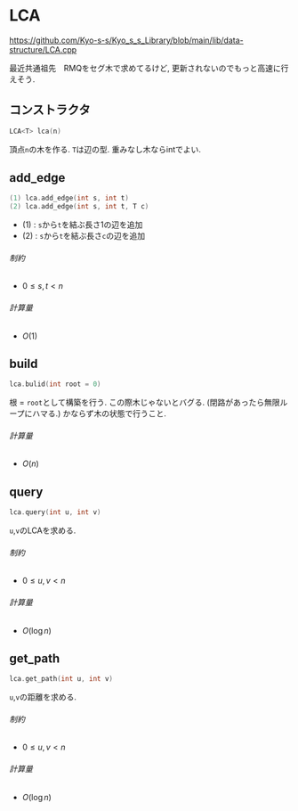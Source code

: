 # LCA
https://github.com/Kyo-s-s/Kyo_s_s_Library/blob/main/lib/data-structure/LCA.cpp

最近共通祖先　RMQをセグ木で求めてるけど, 更新されないのでもっと高速に行えそう. 

## コンストラクタ

```C++
LCA<T> lca(n)
```

頂点`n`の木を作る. `T`は辺の型. 重みなし木ならintでよい.

## add_edge

```C++
(1) lca.add_edge(int s, int t)
(2) lca.add_edge(int s, int t, T c)
```

- (1) : `s`から`t`を結ぶ長さ1の辺を追加
- (2) : `s`から`t`を結ぶ長さ`c`の辺を追加

###### 制約

- $0 \leq s, t < n$

###### 計算量

- $O(1)$

## build

```C++
lca.bulid(int root = 0)
```

根 = `root`として構築を行う. この際木じゃないとバグる. (閉路があったら無限ループにハマる.) かならず木の状態で行うこと. 

###### 計算量

- $O(n)$

## query

  ```C++
  lca.query(int u, int v)
  ```

`u`,`v`のLCAを求める.

###### 制約

- $0 \leq u, v < n$

###### 計算量

-  $O(\log n)$

## get_path

```C++
lca.get_path(int u, int v)
```

`u`,`v`の距離を求める.

###### 制約

- $0 \leq u, v < n$

###### 計算量

-  $O(\log n)$
